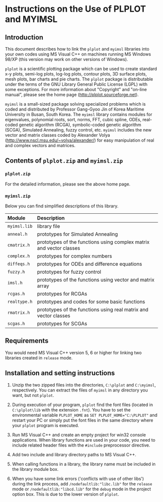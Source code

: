# Instructions on the Use of PLPLOT and MYIMSL

## Introduction

This document describes how to link the `plplot` and `myimsl` libraries into your own codes using MS Visual C++ on machines running MS Windows 98/XP (this version may work on other versions of Windows).

`plplot` is a scientific plotting package which can be used to create standard x-y plots, semi-log plots, log-log plots, contour plots, 3D surface plots, mesh plots, bar charts and pie charts. The `plplot` package is distributable under the terms of the GNU Library General Public License (LGPL) with some exceptions. For more information about "Copyright" and "on-line manual", please see the home page (http://plplot.sourceforge.net).

`myimsl` is a small-sized package solving specialized problems which is coded and distributed by Professor Gang-Gyoo Jin of Korea Maritime University in Busan, South Korea. The `myimsl` library contains modules for eigenvalues, polynomial roots, sort, norms, FFT, cubic spline, ODEs, real-coded genetic algorithm (RCGA), symbolic-coded genetic algorithm (SCGA), Simulated Annealing, fuzzy control, etc. `myimsl` includes the new vector and matrix classes coded by Alexander Volya (http://www.nscl.msu.edu/~volya/alexander/) for easy manipulation of real and complex vectors and matrices.

## Contents of `plplot.zip` and `myimsl.zip`

### `plplot.zip`

For the detailed information, please see the above home page.

### `myimsl.zip`

Below you can find simplified descriptions of this library.

Module       | Description
:------------|:-------------------------------------------------------------------
`myimsl.lib` | library file
`anneal.h`   | prototypes for Simulated Annealing
`cmatrix.h`  | prototypes of the functions using complex matrix and vector classes
`complex.h`  | prototypes for complex numbers
`diffeqs.h`  | prototypes for ODEs and difference equations
`fuzzy.h`    | prototypes for fuzzy control
`imsl.h`     | prototypes of the functions using vector and matrix array
`rcgas.h`    | prototypes for RCGAs
`realtype.h` | prototypes and codes for some basic functions
`rmatrix.h`  | prototypes of the functions using real matrix and vector classes
`scgas.h`    | prototypes for SCGAs

## Requirements

You would need MS Visual C++ version 5, 6 or higher for linking two libraries created in `release` mode.

## Installation and setting instructions

1. Unzip the two zipped files into the directories, `C:\plplot` and `C:\myimsl`, respectively. You can extract the files of `myimsl` in any directory you want, but not `plplot`.

2. During execution of your program, `plplot` find the font files (located in `C:\plplot\lib` with the extension `.fnt`). You have to set the environmental variable `PLPLOT_HOME` as `SET PLPLOT_HOME="C:\PLPLOT"` and restart your PC or simply put the font files in the same directory where your `plplot` program is executed.

3. Run MS Visual C++ and create an empty project for win32 console applications. When library functions are used in your code, you need to include related header files with the `#include` preprocessor directive.

4. Add two include and library directory paths to MS Visual C++.

5. When calling functions in a library, the library name must be included in the library module box.

6. When you have some link errors ('conflicts with use of other libs') during the link process, add `/nodefaultlib:"libc.lib"` for the `release` mode or `/nodefaultlib:"libcd.lib"` for the `debug` mode in the project option box. This is due to the lower version of `plplot`.
